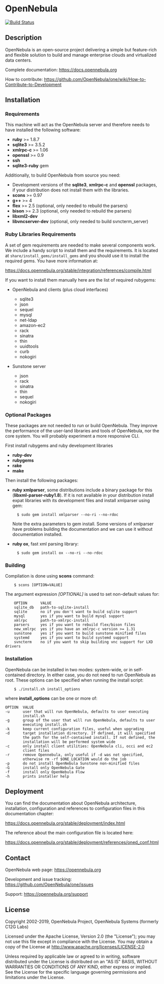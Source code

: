 
# OpenNebula

[![Build Status](https://travis-ci.org/OpenNebula/one.svg?branch=master)](https://travis-ci.org/OpenNebula/one)

## Description

OpenNebula is an open-source project delivering a simple but feature-rich and
flexible solution to build and manage enterprise clouds and virtualized data centers.

Complete documentation: https://docs.opennebula.org

How to contribute: https://github.com/OpenNebula/one/wiki/How-to-Contribute-to-Development

## Installation

### Requirements

This machine will act as the OpenNebula server and therefore needs to have
installed the following software:

* **ruby** >= 1.8.7
* **sqlite3** >= 3.5.2
* **xmlrpc-c** >= 1.06
* **openssl** >= 0.9
* **ssh**
* **sqlite3-ruby** gem

Additionally, to build OpenNebula from source you need:

* Development versions of the **sqlite3**, **xmlrpc-c** and **openssl**
  packages, if your distribution does not install them with the libraries.
* **scons** >= 0.97
* **g++** >= 4
* **flex** >= 2.5 (optional, only needed to rebuild the parsers)
* **bison** >= 2.3 (optional, only needed to rebuild the parsers)
* **libxml2-dev**
* **libvncserver-dev** (optional, only needed to build svncterm_server)

### Ruby Libraries Requirements

A set of gem requirements are needed to make several components work. We
include a handy script to install them and the requirements. It is located at
`share/install_gems/install_gems` and you should use it to install the
required gems. You have more information at:

  https://docs.opennebula.org/stable/integration/references/compile.html

If you want to install them manually here are the list of required rubygems:

* OpenNebula and clients (plus cloud interfaces)
  * sqlite3
  * json
  * sequel
  * mysql
  * net-ldap
  * amazon-ec2
  * rack
  * sinatra
  * thin
  * uuidtools
  * curb
  * nokogiri

* Sunstone server
  * json
  * rack
  * sinatra
  * thin
  * sequel
  * nokogiri

### Optional Packages

These packages are not needed to run or build OpenNebula. They improve the
performance of the user-land libraries and tools of OpenNebula, nor the core
system. You will probably experiment a more responsive CLI.

First install rubygems and ruby development libraries

* **ruby-dev**
* **rubygems**
* **rake**
* **make**

Then install the following packages:

* **ruby xmlparser**, some distributions include a binary package for this
  (**libxml-parser-ruby1.8**). If it is not available in your distribution
  install expat libraries with its development files and install xmlparser
  using gem:

        $ sudo gem install xmlparser --no-ri --no-rdoc

  Note the extra parameters to gem install. Some versions of xmlparser have
  problems building the documentation and we can use it without documentation
  installed.

* **ruby ox**, fast xml parsing library:

        $ sudo gem install ox --no-ri --no-rdoc


### Building

Compilation is done using **scons** command:

        $ scons [OPTION=VALUE]

The argument expression *[OPTIONAL]* is used to set non-default values for:

        OPTION      VALUE
        sqlite_db   path-to-sqlite-install
        sqlite      no if you don't want to build sqlite support
        mysql       yes if you want to build mysql support
        xmlrpc      path-to-xmlrpc-install
        parsers     yes if you want to rebuild flex/bison files
        new_xmlrpc  yes if you have an xmlrpc-c version >= 1.31
        sunstone    yes if you want to build sunstone minified files
        systemd     yes if you want to build systemd support
        svncterm    no if you want to skip building vnc support for LXD drivers


### Installation

OpenNebula can be installed in two modes: system-wide, or in self-contained
directory. In either case, you do not need to run OpenNebula as root. These
options can be specified when running the install script:

        $ ./install.sh install_options

where **install_options** can be one or more of:

    OPTION  VALUE
    -u      user that will run OpenNebula, defaults to user executing
            install.sh
    -g      group of the user that will run OpenNebula, defaults to user
            executing install.sh
    -k      keep current configuration files, useful when upgrading
    -d      target installation directory. If defined, it will specified
            the path for the self-contained install. If not defined, the
            installation will be performed system wide
    -c      only install client utilities: OpenNebula cli, occi and ec2
            client files
    -r      remove Opennebula, only useful if -d was not specified,
            otherwise rm -rf $ONE_LOCATION would do the job
    -p      do not install OpenNebula Sunstone non-minified files
    -G      install only OpenNebula Gate
    -f      install only OpenNebula Flow
    -h      prints installer help


## Deployment

You can find the documentation about OpenNebula architecture, installation,
configuration and references to configuration files in this documentation
chapter:

https://docs.opennebula.org/stable/deployment/index.html

The reference about the main configuration file is located here:

https://docs.opennebula.org/stable/deployment/references/oned_conf.html


## Contact

OpenNebula web page: https://opennebula.org

Development and issue tracking: https://github.com/OpenNebula/one/issues

Support: https://opennebula.org/support


## License

Copyright 2002-2019, OpenNebula Project, OpenNebula Systems (formerly C12G Labs)

Licensed under the Apache License, Version 2.0 (the "License"); you may
not use this file except in compliance with the License. You may obtain
a copy of the License at http://www.apache.org/licenses/LICENSE-2.0

Unless required by applicable law or agreed to in writing, software
distributed under the License is distributed on an "AS IS" BASIS,
WITHOUT WARRANTIES OR CONDITIONS OF ANY KIND, either express or implied.
See the License for the specific language governing permissions and
limitations under the License.
